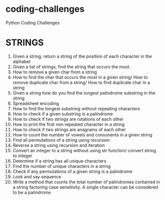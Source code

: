 # coding-challenges

Python Coding Challenges

# STRINGS
1. Given a string, return a string of the position of each character in the alphabet
2. Given a list of strings, find the string that occurs the most. 
3. How to remove a given char from a string
4. How to find the char that occurs the most in a given string/ How to remove duplicate char from a string/ How to find duplicate char in a string
5. Given a string how do you find the longest palindrome substring in the string
6. Spreadsheet encoding
7. How to find the longest substring without repeating characters
8. How to check if a given substring is a palindrome
9. How to check if two strings are rotations of each other
10. How to print the first non repeated character in a string
11. How to check if two strings are anagrams of each other
12. How to count the number of vowels and consonents in a given string
13. Find all permutations of a string using recursion
14. Reverse a string using recursion and iteration
15. Convert an integer to a string without using str function/ convert string to integer
16. Determine if a string has all unique characters 
17. Find the number of unique characters in a string
18. Check if any permutations of a given string is a palindrome
19. Look and say sequence
20. Write a method that counts the total number of palindromes contained in a string factoring case sensitivity. A single character can be considered to be a palindrome


